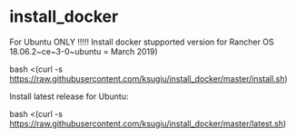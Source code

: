 # install_docker

For Ubuntu ONLY !!!!!
Install docker stupported version for Rancher OS 18.06.2~ce~3-0~ubuntu   = March 2019)

bash <(curl -s https://raw.githubusercontent.com/ksugiu/install_docker/master/install.sh)



Install latest release for Ubuntu:

bash <(curl -s https://raw.githubusercontent.com/ksugiu/install_docker/master/latest.sh)
